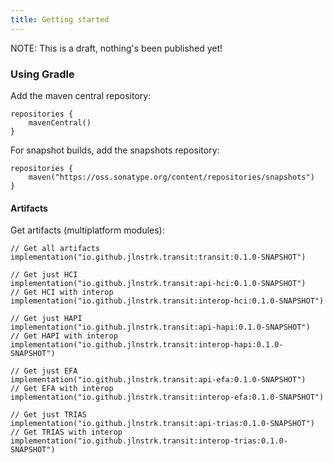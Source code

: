 ```yaml
---
title: Getting started
---
```


NOTE: This is a draft, nothing's been published yet!

### Using Gradle

Add the maven central repository:
```
repositories {
    mavenCentral()
}
```

For snapshot builds, add the snapshots repository:
```
repositories {
    maven("https://oss.sonatype.org/content/repositories/snapshots")
}
```

#### Artifacts
Get artifacts (multiplatform modules):

```
// Get all artifacts
implementation("io.github.jlnstrk.transit:transit:0.1.0-SNAPSHOT")

// Get just HCI
implementation("io.github.jlnstrk.transit:api-hci:0.1.0-SNAPSHOT")
// Get HCI with interop
implementation("io.github.jlnstrk.transit:interop-hci:0.1.0-SNAPSHOT")

// Get just HAPI
implementation("io.github.jlnstrk.transit:api-hapi:0.1.0-SNAPSHOT")
// Get HAPI with interop
implementation("io.github.jlnstrk.transit:interop-hapi:0.1.0-SNAPSHOT")

// Get just EFA
implementation("io.github.jlnstrk.transit:api-efa:0.1.0-SNAPSHOT")
// Get EFA with interop
implementation("io.github.jlnstrk.transit:interop-efa:0.1.0-SNAPSHOT")

// Get just TRIAS
implementation("io.github.jlnstrk.transit:api-trias:0.1.0-SNAPSHOT")
// Get TRIAS with interop
implementation("io.github.jlnstrk.transit:interop-trias:0.1.0-SNAPSHOT")
```